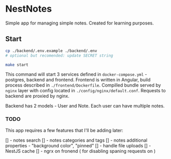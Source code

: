 # NestNotes

Simple app for managing simple notes. Created for learning purposes. 

## Start

```bash
cp ./backend/.env.example ./backend/.env
# optional but recomended: update SECRET string 

make start
```

This command will start 3 services defined in `docker-compose.yml` - postgres, 
backend and frontend. Frontend is written in Angular, build process described 
in `./frontend/Dockerfile`. Compilled bundle served by `nginx` layer with config
located in `./config/nginx/default.conf`. Requests to backend are proxied by 
nginx.

Backend has 2 models - User and Note. Each user can have multiple notes.


### TODO

This app requires a few features that I'll be adding later:

[] - notes search
[] - notes categories and tags
[] - notes additional properties - "background color", "pinned"
[] - handle file uploads
[] - NestJS cache
[] - ngrx on fronend ( for disabling spaning requests on )
